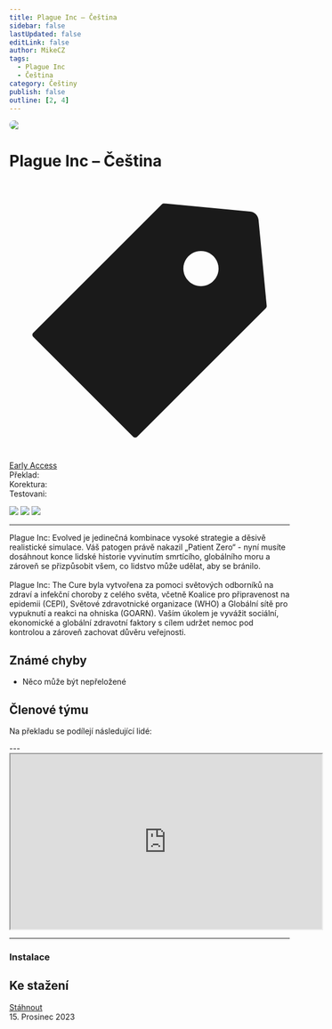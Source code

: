 ```yaml
---
title: Plague Inc – Čeština
sidebar: false
lastUpdated: false
editLink: false
author: MikeCZ
tags:
  - Plague Inc
  - Čeština
category: Češtiny
publish: false
outline: [2, 4]
---
```

<script setup lang="ts">
const people = {
  lead: [
    { name: "MikeCZ", role: "Vedení projektu"}
  ],
  l10n: [
    { name: "Papu", role: "Překlad, Korektura"},
    { name: "Rescue", role: "Překlad"},
    { name: "Tedus", role: "Překlad"},
    { name: "Janonas", role: "Překlad"},
    { name: "null", role: "Korektura"},
  ],
  support: [
    { name: "Martin3D", role: "Technika, fonty"},
  ],
  partners: [
    { name: "FlyGunCZ", role: "Promo"}
  ]
};
</script>

<div class="banner" style="border-radius: 16px; overflow: hidden; margin-bottom: 16px;">
  <img src="https://i.imgur.com/BlpSGnq.jpg">
</div>

# Plague Inc – Čeština 
<div class="page-tag-info" aria-label="Tag🏷" data-balloon-pos="up">
<svg xmlns="http://www.w3.org/2000/svg" class="icon tag-icon" viewBox="0 0 1024 1024" fill="currentColor" aria-label="tag icon" name="tag"><path d="M939.902 458.563L910.17 144.567c-1.507-16.272-14.465-29.13-30.737-30.737L565.438 84.098h-.402c-3.215 0-5.726 1.005-7.634 2.913l-470.39 470.39a10.004 10.004 0 000 14.164l365.423 365.424c1.909 1.908 4.42 2.913 7.132 2.913s5.223-1.005 7.132-2.913l470.39-470.39c2.01-2.11 3.014-5.023 2.813-8.036zm-240.067-72.121c-35.458 0-64.286-28.828-64.286-64.286s28.828-64.285 64.286-64.285 64.286 28.828 64.286 64.285-28.829 64.286-64.286 64.286z"></path></svg>
<div style="max-width: 600px" class="tag-custom page-tag-item">
<a href="" class="yellow">
<el-tag type="warning" effect="light">Early Access</el-tag>
</a></div></div> 

<div class="stavpr prog-custom" style="display: flex; align-items: center; column-gap: 12px">
  <div class="infopr">Překlad:</div>
  <div class="progpr" style="flex: 1"><el-progress :percentage="100" :stroke-width="18" :text-inside="true" status="success" striped /></div>
</div>
<div class="stavpr prog-custom" style="display: flex; align-items: center; column-gap: 12px">
  <div class="infopr">Korektura:</div>
  <div class="progpr" style="flex: 1"><el-progress :percentage="1" :stroke-width="18" :text-inside="true" status="warning" striped /></div>
</div>
<div class="stavpr prog-custom" style="display: flex; align-items: center; column-gap: 12px">
  <div class="infopr">Testovani:</div>
  <div class="progpr" style="flex: 1"><el-progress :percentage="100" :stroke-width="18" :text-inside="true" status="primary" striped /></div>
</div>
    
![](https://img.shields.io/badge/herní%20klient-Steam-grey?style=for-the-badge) 
![](https://img.shields.io/badge/verze%20hry-1.20.0.0-grey?style=for-the-badge) 
![](https://img.shields.io/badge/verze%20překladu-0.7.3-grey?style=for-the-badge)

------------
Plague Inc: Evolved je jedinečná kombinace vysoké strategie a děsivě realistické simulace. Váš patogen právě nakazil „Patient Zero“ - nyní musíte dosáhnout konce lidské historie vyvinutím smrtícího, globálního moru a zároveň se přizpůsobit všem, co lidstvo může udělat, aby se bránilo.
<br><br>
Plague Inc: The Cure byla vytvořena za pomoci světových odborníků na zdraví a infekční choroby z celého světa, včetně Koalice pro připravenost na epidemii (CEPI), Světové zdravotnické organizace (WHO) a Globální sítě pro vypuknutí a reakci na ohniska (GOARN). Vaším úkolem je vyvážit sociální, ekonomické a globální zdravotní faktory s cílem udržet nemoc pod kontrolou a zároveň zachovat důvěru veřejnosti.

## Známé chyby
- Něco může být nepřeložené <br />


## Členové týmu

Na překladu se podílejí následující lidé:

<PTeamMembers :members="people.lead" />

<PTeamMembers :members="people.l10n" />

<PTeamMembers :members="people.support" />

<PTeamMembers :members="people.partners" />
---
<div class="video-container">
<iframe width="560" height="315" src="https://www.youtube.com/embed/videoseries?si=SsTbQcXs7E_c1tyn&amp;list=PLDyEBUIwzAFAYZXa2alKi_ArKGt2HVuw1" frameborder="1" allow="accelerometer; autoplay; clipboard-write; encrypted-media; gyroscope; picture-in-picture" allowfullscreen></iframe>
</div>

---
### Instalace


## Ke stažení
<a class="disable" href="https://www.dropbox.com/scl/fi/ny4ijcqa6uc2bwypr835l/PlagueInc-Czech.zip?rlkey=e5bqpwhjl1bcjwj7aq076x8kx&st=pvfzb1x5&dl=1" target="_blank" download>Stáhnout</a> <br>
15. Prosinec 2023

<el-divider />
